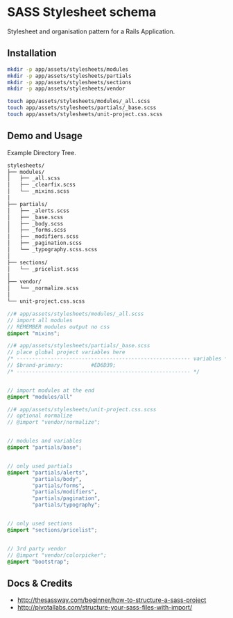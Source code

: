 # SASS Stylesheet schema

Stylesheet and organisation pattern for a Rails Application.

## Installation

```bash
mkdir -p app/assets/stylesheets/modules
mkdir -p app/assets/stylesheets/partials
mkdir -p app/assets/stylesheets/sections
mkdir -p app/assets/stylesheets/vendor

touch app/assets/stylesheets/modules/_all.scss
touch app/assets/stylesheets/partials/_base.scss
touch app/assets/stylesheets/unit-project.css.scss
```

## Demo and Usage

Example Directory Tree. 

```bash
stylesheets/
├── modules/
│   ├── _all.scss
│   ├── _clearfix.scss
│   └── _mixins.scss
│
├── partials/
│   ├── _alerts.scss
│   ├── _base.scss
│   ├── _body.scss
│   ├── _forms.scss
│   ├── _modifiers.scss
│   ├── _pagination.scss
│   └── _typography.scss.scss
│
├── sections/
│   └── _pricelist.scss
│
├── vendor/
│   └── _normalize.scss
│
└── unit-project.css.scss
```


```scss
//# app/assets/stylesheets/modules/_all.scss
// import all modules
// REMEMBER modules output no css
@import "mixins";
```


```scss
//# app/assets/stylesheets/partials/_base.scss
// place global project variables here
/* -------------------------------------------------------- variables */
// $brand-primary:         #ED6D39;
/* -------------------------------------------------------- */


// import modules at the end
@import "modules/all"
```


```scss
//# app/assets/stylesheets/unit-project.css.scss
// optional normalize
// @import "vendor/normalize";


// modules and variables
@import "partials/base";


// only used partials
@import "partials/alerts",
		"partials/body",
		"partials/forms",
		"partials/modifiers",
		"partials/pagination",
		"partials/typography";


// only used sections
@import "sections/pricelist";


// 3rd party vendor
// @import "vendor/colorpicker";
@import "bootstrap";
```


## Docs & Credits

* http://thesassway.com/beginner/how-to-structure-a-sass-project
* http://pivotallabs.com/structure-your-sass-files-with-import/
